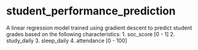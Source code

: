 # student_performance_prediction
A linear regression model trained using gradient descent to predict student grades based on the following characteristics: 1. soc_score [0 - 1] 2. study_daily 3. sleep_daily 4. attendance [0 - 100]
